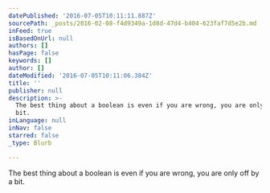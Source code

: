 ```yaml
---
datePublished: '2016-07-05T10:11:11.887Z'
sourcePath: _posts/2016-02-08-f4d9349a-1d8d-47d4-b404-623faf7d5e2b.md
inFeed: true
isBasedOnUrl: null
authors: []
hasPage: false
keywords: []
author: []
dateModified: '2016-07-05T10:11:06.384Z'
title: ''
publisher: null
description: >-
  The best thing about a boolean is even if you are wrong, you are only off by a
  bit.
inLanguage: null
inNav: false
starred: false
_type: Blurb

---
```

The best thing about a boolean is even if you are wrong, you are only off by a bit.